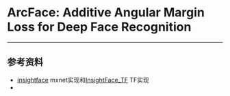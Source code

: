 # ArcFace: Additive Angular Margin Loss for Deep Face Recognition

---
## 参考资料
- [insightface](https://github.com/deepinsight/insightface) mxnet实现和[InsightFace_TF](https://github.com/auroua/InsightFace_TF) TF实现
- 